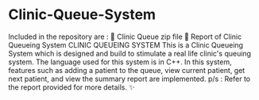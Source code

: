 # Clinic-Queue-System

Included in the repository are : 📁 Clinic Queue zip file 📃 Report of Clinic Queueing System CLINIC QUEUEING SYSTEM This is a Clinic Queueing System which is designed and build to stimulate a real life clinic's queuing system. The language used for this system is in C++. In this system, features such as adding a patient to the queue, view current patient, get next patient, and view the summary report are implemented. p/s : Refer to the report provided for more details. ✨
